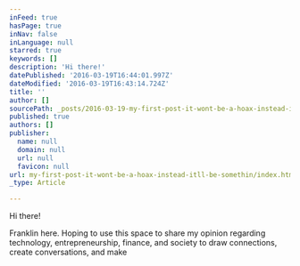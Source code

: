 ```yaml
---
inFeed: true
hasPage: true
inNav: false
inLanguage: null
starred: true
keywords: []
description: 'Hi there!'
datePublished: '2016-03-19T16:44:01.997Z'
dateModified: '2016-03-19T16:43:14.724Z'
title: ''
author: []
sourcePath: _posts/2016-03-19-my-first-post-it-wont-be-a-hoax-instead-itll-be-somethin.md
published: true
authors: []
publisher:
  name: null
  domain: null
  url: null
  favicon: null
url: my-first-post-it-wont-be-a-hoax-instead-itll-be-somethin/index.html
_type: Article

---
```

Hi there!

Franklin here. Hoping to use this space to share my opinion regarding technology, entrepreneurship, finance, and society to draw connections, create conversations, and make